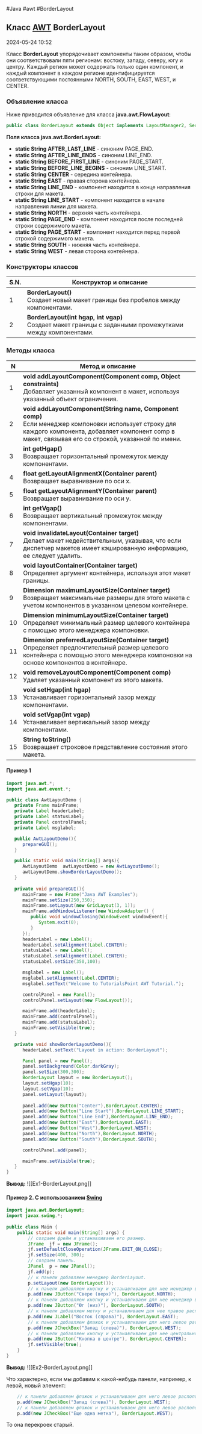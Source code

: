 #Java #awt #BorderLayout

## Класс [AWT](AWT) BorderLayout

2024-05-24 10:52

Класс **BorderLayout** упорядочивает компоненты таким образом, чтобы они соответствовали пяти регионам: востоку, западу, северу, югу и центру. Каждый регион может содержать только один компонент, и каждый компонент в каждом регионе идентифицируется соответствующими постоянными NORTH, SOUTH, EAST, WEST, и CENTER.

### Объявление класса

Ниже приводится объявление для класса **java.awt.FlowLayout**:
```java
public class BorderLayout extends Object implements LayoutManager2, Serializable
```

**Поля класса java.awt.BorderLayout:**
- **static String AFTER_LAST_LINE** - синоним PAGE_END.
- **static String AFTER_LINE_ENDS** - синоним LINE_END.
- **static String BEFORE_FIRST_LINE** - синоним PAGE_START.
- **static String BEFORE_LINE_BEGINS** - синоним LINE_START.
- **static String CENTER** - середина контейнера.
- **static String EAST** - правая сторона контейнера.
- **static String LINE_END** - компонент находится в конце направления строки для макета.
- **static String LINE_START** - компонент находится в начале направления линии для макета.
- **static String NORTH** - верхняя часть контейнера.
- **static String PAGE_END** - компонент находится после последней строки содержимого макета.
- **static String PAGE_START** - компонент находится перед первой строкой содержимого макета.
- **static String SOUTH** - нижняя часть контейнера.
- **static String WEST** - левая сторона контейнера.

### Конструкторы классов

| S.N. | Конструктор и описание                                                                                     |
| ---- | ---------------------------------------------------------------------------------------------------------- |
| 1    | **BorderLayout()**<br>Создает новый макет границы без пробелов между компонентами.                         |
| 2    | **BorderLayout(int hgap, int vgap)**<br>Создает макет границы с заданными промежутками между компонентами. |

### Методы класса

| N   | Метод и описание                                                                                                                                                                                              |
| --- | ------------------------------------------------------------------------------------------------------------------------------------------------------------------------------------------------------------- |
| 1   | **void addLayoutComponent(Component comp, Object constraints)**<br>Добавляет указанный компонент в макет, используя указанный объект ограничения.                                                             |
| 2   | **void addLayoutComponent(String name, Component comp)**<br>Если менеджер компоновки использует строку для каждого компонента, добавляет компонент comp в макет, связывая его со строкой, указанной по имени. |
| 3   | **int getHgap()**<br>Возвращает горизонтальный промежуток между компонентами.                                                                                                                                 |
| 4   | **float getLayoutAlignmentX(Container parent)**<br>Возвращает выравнивание по оси x.                                                                                                                          |
| 5   | **float getLayoutAlignmentY(Container parent)**<br>Возвращает выравнивание по оси y.                                                                                                                          |
| 6   | **int getVgap()**<br>Возвращает вертикальный промежуток между компонентами.                                                                                                                                   |
| 7   | **void invalidateLayout(Container target)**<br>Делает макет недействительным, указывая, что если диспетчер макетов имеет кэшированную информацию, ее следует удалить.                                         |
| 8   | **void layoutContainer(Container target)**<br>Определяет аргумент контейнера, используя этот макет границы.                                                                                                   |
| 9   | **Dimension maximumLayoutSize(Container target)**<br>Возвращает максимальные размеры для этого макета с учетом компонентов в указанном целевом контейнере.                                                    |
| 10  | **Dimension minimumLayoutSize(Container target)**<br>Определяет минимальный размер целевого контейнера с помощью этого менеджера компоновки.                                                                  |
| 11  | **Dimension preferredLayoutSize(Container target)**<br>Определяет предпочтительный размер целевого контейнера с помощью этого менеджера компоновки на основе компонентов в контейнере.                        |
| 12  | **void removeLayoutComponent(Component comp)**<br>Удаляет указанный компонент из этого макета.                                                                                                                |
| 13  | **void setHgap(int hgap)**<br>Устанавливает горизонтальный зазор между компонентами.                                                                                                                          |
| 14  | **void setVgap(int vgap)**<br>Устанавливает вертикальный зазор между компонентами.                                                                                                                            |
| 15  | **String toString()**<br>Возвращает строковое представление состояния этого макета.                                                                                                                           |

#### Пример 1

```java
import java.awt.*;
import java.awt.event.*;

public class AwtLayoutDemo {
   private Frame mainFrame;
   private Label headerLabel;
   private Label statusLabel;
   private Panel controlPanel;
   private Label msglabel;

   public AwtLayoutDemo(){
      prepareGUI();
   }

   public static void main(String[] args){
      AwtLayoutDemo  awtLayoutDemo = new AwtLayoutDemo();  
      awtLayoutDemo.showBorderLayoutDemo();       
   }
      
   private void prepareGUI(){
      mainFrame = new Frame("Java AWT Examples");
      mainFrame.setSize(250,350);
      mainFrame.setLayout(new GridLayout(3, 1));
      mainFrame.addWindowListener(new WindowAdapter() {
         public void windowClosing(WindowEvent windowEvent){
            System.exit(0);
         }        
      });    
      headerLabel = new Label();
      headerLabel.setAlignment(Label.CENTER);
      statusLabel = new Label();        
      statusLabel.setAlignment(Label.CENTER);
      statusLabel.setSize(350,100);

      msglabel = new Label();
      msglabel.setAlignment(Label.CENTER);
      msglabel.setText("Welcome to TutorialsPoint AWT Tutorial.");

      controlPanel = new Panel();
      controlPanel.setLayout(new FlowLayout());

      mainFrame.add(headerLabel);
      mainFrame.add(controlPanel);
      mainFrame.add(statusLabel);
      mainFrame.setVisible(true);  
   }

   private void showBorderLayoutDemo(){
      headerLabel.setText("Layout in action: BorderLayout");      

      Panel panel = new Panel();
      panel.setBackground(Color.darkGray);
      panel.setSize(300,300);
      BorderLayout layout = new BorderLayout();
      layout.setHgap(10);
      layout.setVgap(10);
      panel.setLayout(layout);        
	  
      panel.add(new Button("Center"),BorderLayout.CENTER);
      panel.add(new Button("Line Start"),BorderLayout.LINE_START); 
      panel.add(new Button("Line End"),BorderLayout.LINE_END);
      panel.add(new Button("East"),BorderLayout.EAST);   
      panel.add(new Button("West"),BorderLayout.WEST); 
      panel.add(new Button("North"),BorderLayout.NORTH); 
      panel.add(new Button("South"),BorderLayout.SOUTH); 

      controlPanel.add(panel);

      mainFrame.setVisible(true);  
   }
}
```
**Вывод:**
![[Ex1-BorderLayout.png]]

#### Пример 2. С использованием [Swing](Swing)

```java
import java.awt.BorderLayout;  
import javax.swing.*;  
  
public class Main {  
    public static void main(String[] args) {  
        // создаем фрейм и устанавливаем его размер.  
        JFrame  jf = new JFrame();  
        jf.setDefaultCloseOperation(JFrame.EXIT_ON_CLOSE);  
        jf.setSize(400, 300);  
        // создаем панель.  
        JPanel  p = new JPanel();  
        jf.add(p);  
        // к панели добавляем менеджер BorderLayout.  
        p.setLayout(new BorderLayout());  
        // к панели добавляем кнопку и устанавливаем для нее менеджер в верхнее расположение.  
        p.add(new JButton("Свере (верх)"), BorderLayout.NORTH);  
        // к панели добавляем кнопку и устанавливаем для нее менеджер в нижнее расположение.  
        p.add(new JButton("Юг (низ)"), BorderLayout.SOUTH);  
        // к панели добавляем метку и устанавливаем для нее правое расположение.  
        p.add(new JLabel("Восток (справа)"), BorderLayout.EAST);  
        // к панели добавляем флажок и устанавливаем для него левое расположение.  
        p.add(new JCheckBox("Запад (слева)"), BorderLayout.WEST);  
        // к панели добавляем кнопку и устанавливаем для нее центральное расположение.  
        p.add(new JButton("Кнопка в центре"), BorderLayout.CENTER);  
        jf.setVisible(true);  
    }  
}
```
**Вывод:**
![[Ex2-BorderLayout.png]]

Что характерно, если мы добавим к какой-нибудь панели, например, к левой, новый элемент:
```java
	// к панели добавляем флажок и устанавливаем для него левое расположение.
    p.add(new JCheckBox("Запад (слева)"), BorderLayout.WEST);          
    // к панели добавляем флажок и устанавливаем для него левое расположение.
    p.add(new JCheckBox("Еще одна метка"), BorderLayout.WEST);  
```
То она перекроек старый.

